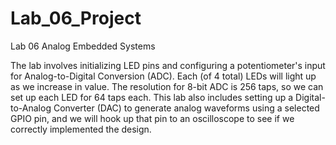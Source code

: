 # Lab_06_Project
 Lab 06 Analog Embedded Systems

The lab involves initializing LED pins and configuring a potentiometer's input for Analog-to-Digital Conversion (ADC). Each (of 4 total) LEDs will light up as we increase in value. The resolution for 8-bit ADC is 256 taps, so we can set up each LED for 64 taps each. This lab also includes setting up a Digital-to-Analog Converter (DAC) to generate analog waveforms using a selected GPIO pin, and we will hook up that pin to an oscilloscope to see if we correctly implemented the design.